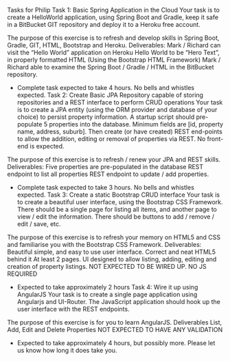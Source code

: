 Tasks for Philip
Task 1: Basic Spring Application in the Cloud
Your task is to create a HelloWorld application, using Spring Boot and Gradle, keep it safe in a BitBucket GIT repository and deploy it to a Heroku free account.

The purpose of this exercise is to refresh and develop skills in Spring Boot, Gradle, GIT, HTML, Bootstrap and Heroku.
Deliverables:
Mark / Richard can visit the “Hello World” application on Heroku
Hello World to be “Hero Text”, in properly formatted HTML (Using the Bootstrap HTML Framework)
Mark / Richard able to examine the Spring Boot / Gradle / HTML in the BitBucket repository.

* Complete task expected to take 4 hours. No bells and whistles expected.
Task 2: Create Basic JPA Repository capable of storing repositories and a REST interface to perform CRUD operations
Your task is to create a JPA entity (using the ORM provider and database of your choice) to persist property information. A startup script should pre-populate 5 properties into the database. Minimum fields are [id, property name, address, suburb]. Then create (or have created) REST end-points to allow the addition, editing or removal of properties via REST.
No front-end is expected.

The purpose of this exercise is to refresh / renew your JPA and REST skills.
Deliverables:
Five properties are pre-populated in the database
REST endpoint to list all properties
REST endpoint to update / add properties.

* Complete task expected to take 3 hours. No bells and whistles expected.
Task 3: Create a static Bootstrap CRUD interface
Your task is to create a beautiful user interface, using the Bootstrap CSS Framework. There should be a single page for listing all items, and another page to view / edit the information. There should be buttons to add / remove / edit / save, etc.

The purpose of this exercise is to refresh your memory on HTML5 and CSS and familiarise you with the Bootstrap CSS Framework.
Deliverables:
Beautiful simple, and easy to use user interface.
Correct and neat HTML5 behind it
At least 2 pages.
UI designed to allow listing, adding, editing and creation of property listings.
NOT EXPECTED TO BE WIRED UP. NO JS REQUIRED

* Expected to take approximately 2 hours
Task 4: Wire it up using AngularJS
Your task is to create a single page application using Angularjs and UI-Router. The JavaScript application should hook up the user interface with the REST endpoints.

The purpose of this exercise is for you to learn AngularJS.
Deliverables
List, Add, Edit and Delete Properties
NOT EXPECTED TO HAVE ANY VALIDATION

* Expected to take approximately 4 hours, but possibly more. Please let us know how long it does take you.

